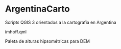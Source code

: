# ArgentinaCarto
Scripts QGIS 3 orientados a la cartografia en Argentina

imhoff.qml

Paleta de alturas hipsométricas para DEM
